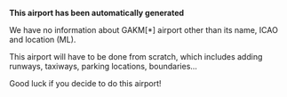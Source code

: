 **This airport has been automatically generated**

We have no information about GAKM[*] airport other than its name, ICAO and location (ML).

This airport will have to be done from scratch, which includes adding runways, taxiways, parking locations, boundaries...

Good luck if you decide to do this airport!